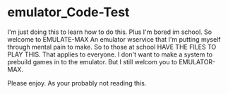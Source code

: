 # emulator_Code-Test
I'm just doing this to learn how to do this. Plus I'm bored im school.
So welcome to EMULATE-MAX
An emulator wservice that I'm putting myself through mental pain to make.
So to those at school HAVE THE FILES TO PLAY THIS. That applies to everyone.
I don't want to make a system to prebuild games in to the emulator.
But I still welcom you to EMULATOR-MAX.


Please enjoy. As your probably not reading this.
